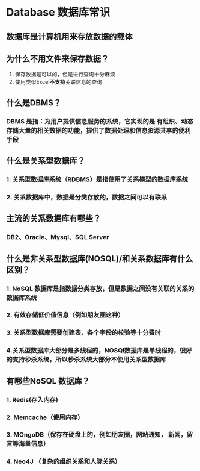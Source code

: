 # Database 数据库常识

## 数据库是计算机用来存放数据的载体

## 为什么不用文件来保存数据？

1. 保存数据是可以的，但是进行查询十分麻烦
2. 使用类似Excel**不支持**关联信息的查询

## 什么是DBMS？

### DBMS 是指：为用户提供信息服务的系统，它实现的是   有组织、动态存储大量的相关数据的功能，提供了数据处理和信息资源共享的便利手段

## 什么是关系型数据库？

### 1. 关系型数据库系统（RDBMS）是指使用了关系模型的数据库系统

### 2. 关系数据库中，数据是分类存放的，数据之间可以有联系

## 主流的关系数据库有哪些？

### DB2、Oracle、Mysql、SQL Server

## 什么是非关系型数据库\(NOSQL\)/和关系数据库有什么区别？

### 1. NoSQL 数据库是指数据分类存放，但是数据之间没有关联的关系的数据库系统

### 2. 有效存储低价值信息（例如朋友圈这种）

### 3. 关系型数据库需要创建表，各个字段的校验等十分费时

### 4.关系型数据库大部分是多线程的，NOSQl数据库是单线程的，很好的支持秒杀系统，所以秒杀系统大部分不使用关系型数据库

## 有哪些NoSQL 数据库？

### 1. Redis\(存入内存\)

### 2. Memcache（使用内存）

### 3. MOngoDB（保存在硬盘上的，例如朋友圈，网站通知， 新闻，留言等海量信息）

### 4. Neo4J （复杂的组织关系和人际关系）

## 

